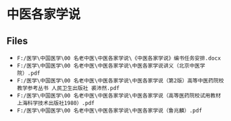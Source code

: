 # 中医各家学说

## Files

- `F:/医学\中国医学\00 名老中医\中医各家学说\《中医各家学说》编书任务安排.docx`
- `F:/医学\中国医学\00 名老中医\中医各家学说\中医各家学说讲义（北京中医学院）.pdf`
- `F:/医学\中国医学\00 名老中医\中医各家学说\中医各家学说（第2版）高等中医药院校教学参考丛书 人民卫生出版社 裘沛然.pdf`
- `F:/医学\中国医学\00 名老中医\中医各家学说\中医各家学说（高等医药院校试用教材 上海科学技术出版社1980）.pdf`
- `F:/医学\中国医学\00 名老中医\中医各家学说\中医各家学说（鲁兆麟）.pdf`
